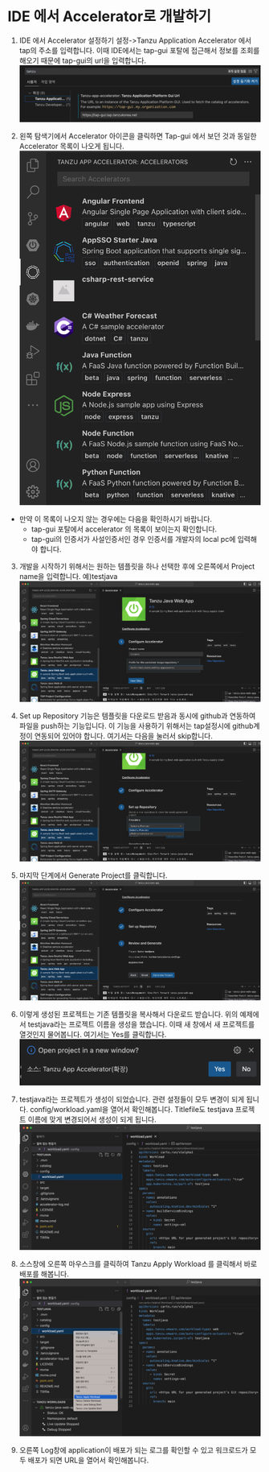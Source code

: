 # IDE 에서 Accelerator로 개발하기

1. IDE 에서 Accelerator 설정하기
설정->Tanzu Application Accelerator 에서 tap의 주소를 입력합니다. 이때 IDE에서는 tap-gui 포탈에 접근해서 정보를 조회를 해오기 때문에 tap-gui의 url을 입력합니다.
![](../images/ide_acc1.png)

2. 왼쪽 탐색기에서 Accelerator 아이콘을 클릭하면  Tap-gui 에서 보던 것과 동일한 Accelerator 목록이 나오게 됩니다. 
![](../images/ide_acc2.png)
- 만약 이 목록이 나오지 않는 경우에는 다음을 확인하시기 바랍니다.
    -  tap-gui 포탈에서 accelerator 의 목록이 보이는지 확인합니다.
    - tap-gui의 인증서가 사설인증서인 경우 인증서를 개발자의 local pc에 입력해야 합니다.
3. 개발을 시작하기 위해서는 원하는 템플릿을 하나 선택한 후에 오른쪽에서 Project name을 입력합니다. 예)testjava
![](../images/ide_acc3.png)

4. Set up Repository 기능은 템플릿을 다운로드 받음과 동시에 github과 연동하여 파일을 push하는 기능입니다. 이 기능을 사용하기 위해서는 tap설정시에 github계정이 연동되어 있어야 합니다.
여기서는 다음을 눌러서 skip합니다.
![](../images/ide_acc4.png)

5. 마지막 단계에서 Generate Project를 클릭합니다.
![](../images/ide_acc5.png)

6. 이렇게 생성된 프로젝트는 기존 템플릿을 복사해서 다운로드 받습니다. 위의 예제에서 testjava라는 프로젝트 이름을 생성을 했습니다. 이때 새 창에서 새 프로젝트를 열것인지 물어봅니다. 여기서는 Yes를 클릭합니다. 
![](../images/ide_acc6.png)

7. testjava라는 프로젝트가 생성이 되었습니다. 관련 설정들이 모두 변경이 되게 됩니다. config/workload.yaml을 열어서 확인해봅니다.
Titlefile도 testjava 프로젝트 이름에 맞게 변경되어서 생성이 되게 됩니다.
![](../images/ide_acc7.png)

8. 소스창에 오른쪽 마우스크를 클릭하여 Tanzu Apply Workload 를 클릭해서 바로 배포를 해봅니다.
![](../images/ide_acc8.png)

9. 오른쪽 Log창에 application이 배포가 되는 로그를 확인할 수 있고 워크로드가 모두 배포가 되면 URL을 열어서 확인해봅니다. 